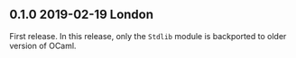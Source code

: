 0.1.0 2019-02-19 London
-----------------------

First release. In this release, only the `Stdlib` module is backported
to older version of OCaml.
